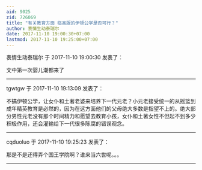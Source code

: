 ```yaml
---
aid: 9025
zid: 726069
title: "有关教育方面 临高版的伊顿公学是否可行？"
author: 表情生动泰瑞尔
date: 2017-11-10 19:00:30+07:00
lastmod: 2017-11-10 19:25:00+07:00
---
```


表情生动泰瑞尔 于 2017-11-10 19:00:30 发表了：

文中第一次婴儿潮都来了

---

tgwtgw 于 2017-11-10 19:13:09 发表了：

不搞伊顿公学，让女仆和土著老婆来培养下一代元老？小元老接受统一的从摇篮到成年精英教育是必然的，因为在这方面他们的父母绝大多数是指望不上的。绝大部分男性元老没有那个时间精力和愿望去教育小孩，女仆和土著女性不但起不到多少积极作用，还会灌输给下一代很多陈腐的错误观念。

---

cqduoluo 于 2017-11-10 19:25:23 发表了：

那是不是还得弄个国王学院啊？谁来当六世呢。。。

---
